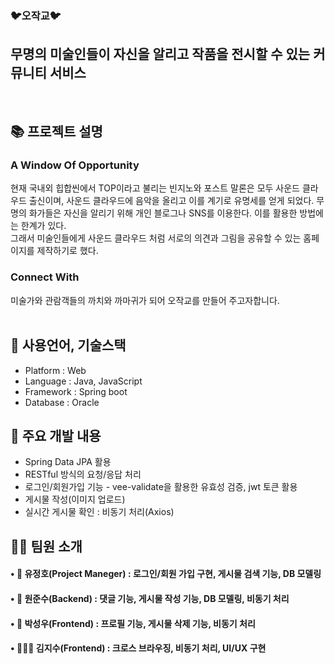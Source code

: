 ### :bird:오작교:bird:
## 무명의 미술인들이 자신을 알리고 작품을 전시할 수 있는 커뮤니티 서비스

<br>

## 📚 프로젝트 설명
### <strong> A Window Of Opportunity <br> </strong>
현재 국내외 힙합씬에서 TOP이라고 불리는 빈지노와 포스트 말론은 모두 사운드 클라우드 출신이며, 사운드 클라우드에 음악을 올리고 이를 계기로 유명세를 얻게 되었다.
무명의 화가들은 자신을 알리기 위해 개인 블로그나 SNS를 이용한다. 이를 활용한 방법에는 한계가 있다.  
그래서 미술인들에게 사운드 클라우드 처럼 서로의 의견과 그림을 공유할 수 있는 홈페이지를 제작하기로 했다.

### <strong> Connect With<br>  </strong>
미술가와 관람객들의 까치와 까마귀가 되어 오작교를 만들어 주고자합니다.
<br><br>

## 📝 사용언어, 기술스택
- Platform : Web
- Language : Java, JavaScript
- Framework : Spring boot
- Database : Oracle

## :hammer: 주요 개발 내용
- Spring Data JPA 활용
- RESTful 방식의 요청/응답 처리
- 로그인/회원가입 기능 - vee-validate을 활용한 유효성 검증, jwt 토큰 활용
- 게시물 작성(이미지 업로드)
- 실시간 게시물 확인 : 비동기 처리(Axios)

## 👩‍💻 팀원 소개
#### • :japanese_goblin: 유정호(Project Maneger) : 로그인/회원 가입 구현, 게시물 검색 기능, DB 모델링 
#### • :boy: 원준수(Backend) : 댓글 기능, 게시물 작성 기능, DB 모델링, 비동기 처리
#### • :man: 박성우(Frontend) : 프로필 기능, 게시물 삭제 기능, 비동기 처리
#### • 👩🏻‍🦰 김지수(Frontend) : 크로스 브라우징, 비동기 처리, UI/UX 구현 
<br>
